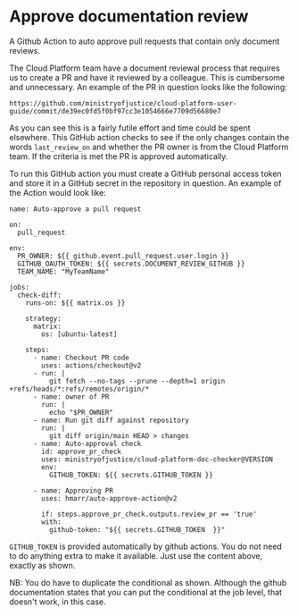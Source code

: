 # Approve documentation review

A Github Action to auto approve pull requests that contain only document
reviews.

The Cloud Platform team have a document reviewal process that requires
us to create a PR and have it reviewed by a colleague. This is cumbersome
and unnecessary. An example of the PR in question looks like the following:

```
https://github.com/ministryofjustice/cloud-platform-user-guide/commit/de39ec0fd5f0bf97cc3e1054666e7709d56680e7
```

As you can see this is a fairly futile effort and time could be spent elsewhere.
This GitHub action checks to see if the only changes contain the words `last_review_on`
and whether the PR owner is from the Cloud Platform team. If the criteria is met the PR
is approved automatically.

To run this GitHub action you must create a GitHub personal access token and store it in a GitHub secret
in the repository in question. An example of the Action would look like:

```
name: Auto-approve a pull request

on:
  pull_request

env:
  PR_OWNER: ${{ github.event.pull_request.user.login }}
  GITHUB_OAUTH_TOKEN: ${{ secrets.DOCUMENT_REVIEW_GITHUB }}
  TEAM_NAME: "MyTeamName"

jobs:
  check-diff:
    runs-on: ${{ matrix.os }}

    strategy:
      matrix:
        os: [ubuntu-latest]

    steps:
      - name: Checkout PR code
        uses: actions/checkout@v2
      - run: |
          git fetch --no-tags --prune --depth=1 origin +refs/heads/*:refs/remotes/origin/*
      - name: owner of PR
        run: |
          echo "$PR_OWNER"
      - name: Run git diff against repository
        run: |
          git diff origin/main HEAD > changes
      - name: Auto-approval check
        id: approve_pr_check
        uses: ministryofjustice/cloud-platform-doc-checker@VERSION
        env:
          GITHUB_TOKEN: ${{ secrets.GITHUB_TOKEN }}

      - name: Approving PR
        uses: hmarr/auto-approve-action@v2

        if: steps.approve_pr_check.outputs.review_pr == 'true'
        with:
          github-token: "${{ secrets.GITHUB_TOKEN  }}"
```

`GITHUB_TOKEN` is provided automatically by github actions. You do
not need to do anything extra to make it available. Just use the
content above, exactly as shown.

NB: You do have to duplicate the conditional as shown. Although the
github documentation states that you can put the conditional at the
job level, that doesn't work, in this case.
